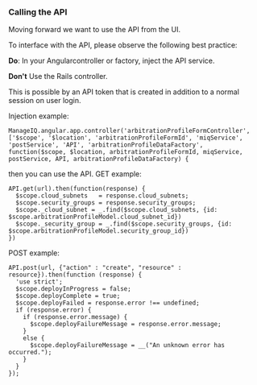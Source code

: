 ### Calling the API

Moving forward we want to use the API from the UI.

To interface with the API, please observe the following best practice:

**Do**: In your Angularcontroller or factory, inject the API service.

**Don't** Use the Rails controller.

This is possible by an API token that is created in addition to a normal session on user login.

Injection example:

```
ManageIQ.angular.app.controller('arbitrationProfileFormController', ['$scope', '$location', 'arbitrationProfileFormId', 'miqService', 'postService', 'API', 'arbitrationProfileDataFactory', function($scope, $location, arbitrationProfileFormId, miqService, postService, API, arbitrationProfileDataFactory) {
```

then you can use the API. GET example:
```
API.get(url).then(function(response) {
  $scope.cloud_subnets   = response.cloud_subnets;
  $scope.security_groups = response.security_groups;
  $scope._cloud_subnet = _.find($scope.cloud_subnets, {id: $scope.arbitrationProfileModel.cloud_subnet_id})
  $scope._security_group = _.find($scope.security_groups, {id: $scope.arbitrationProfileModel.security_group_id})
})
```

POST example:
```
API.post(url, {"action" : "create", "resource" : resource}).then(function (response) {
  'use strict';
  $scope.deployInProgress = false;
  $scope.deployComplete = true;
  $scope.deployFailed = response.error !== undefined;
  if (response.error) {
    if (response.error.message) {
      $scope.deployFailureMessage = response.error.message;
    }
    else {
      $scope.deployFailureMessage = __("An unknown error has occurred.");
    }
  }
});
```

